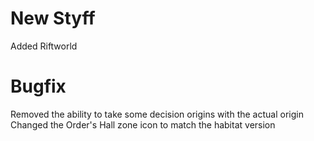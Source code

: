 # New Styff
Added Riftworld

# Bugfix
Removed the ability to take some decision origins with the actual origin
Changed the Order's Hall zone icon to match the habitat version